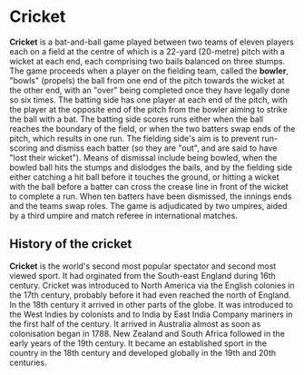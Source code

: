 # Cricket
**Cricket** is a bat-and-ball game played between two teams of eleven players each on a field at the centre of which is a 22-yard (20-metre) pitch with a wicket at each end, each comprising two bails balanced on three stumps. The game proceeds when a player on the fielding team, called the **bowler**, "bowls" (propels) the ball from one end of the pitch towards the wicket at the other end, with an "over" being completed once they have legally done so six times. The batting side has one player at each end of the pitch, with the player at the opposite end of the pitch from the bowler aiming to strike the ball with a bat. The batting side scores runs either when the ball reaches the boundary of the field, or when the two batters swap ends of the pitch, which results in one run. The fielding side's aim is to prevent run-scoring and dismiss each batter (so they are "out", and are said to have "lost their wicket"). Means of dismissal include being bowled, when the bowled ball hits the stumps and dislodges the bails, and by the fielding side either catching a hit ball before it touches the ground, or hitting a wicket with the ball before a batter can cross the crease line in front of the wicket to complete a run. When ten batters have been dismissed, the innings ends and the teams swap roles. The game is adjudicated by two umpires, aided by a third umpire and match referee in international matches.
## History of the cricket
**Cricket** is the world's second most popular spectator and second most viewed sport. It had orginated from the South-east England during 16th century. Cricket was introduced to North America via the English colonies in the 17th century, probably before it had even reached the north of England. In the 18th century it arrived in other parts of the globe. It was introduced to the West Indies by colonists and to India by East India Company mariners in the first half of the century. It arrived in Australia almost as soon as colonisation began in 1788. New Zealand and South Africa followed in the early years of the 19th century. It became an established sport in the country in the 18th century and developed globally in the 19th and 20th centuries.
